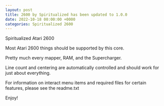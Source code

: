 ```yaml
---
layout: post
title: 2600 by Spiritualized has been updated to 1.0.0
date: 2022-10-18 00:00:00 +0000
categories: Spiritualized 2600
---
```

Spiritualized Atari 2600

Most Atari 2600 things should be supported by this core.

Pretty much every mapper, RAM, and the Supercharger.

Line count and centering are automatically controlled and
should work for just about everything.

For information on interact menu items and required
files for certain features, please see the readme.txt

Enjoy!
